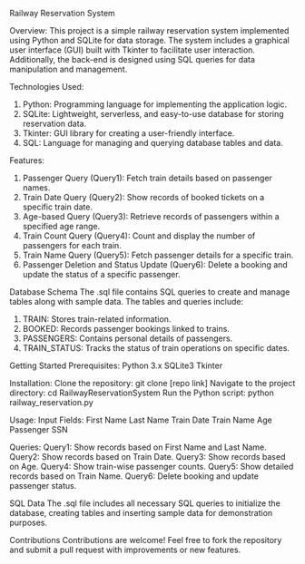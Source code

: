 Railway Reservation System

Overview:
This project is a simple railway reservation system implemented using Python and SQLite for data storage. The system includes a graphical user interface (GUI) built with Tkinter to facilitate user interaction. Additionally, the back-end is designed using SQL queries for data manipulation and management.

Technologies Used:
1. Python: Programming language for implementing the application logic.
2. SQLite: Lightweight, serverless, and easy-to-use database for storing reservation data.
3. Tkinter: GUI library for creating a user-friendly interface.
4. SQL: Language for managing and querying database tables and data.

Features:
1. Passenger Query (Query1): Fetch train details based on passenger names.
2. Train Date Query (Query2): Show records of booked tickets on a specific train date.
3. Age-based Query (Query3): Retrieve records of passengers within a specified age range.
4. Train Count Query (Query4): Count and display the number of passengers for each train.
5. Train Name Query (Query5): Fetch passenger details for a specific train.
6. Passenger Deletion and Status Update (Query6): Delete a booking and update the status of a specific passenger.

Database Schema
The .sql file contains SQL queries to create and manage tables along with sample data. The tables and queries include:
1. TRAIN: Stores train-related information.
2. BOOKED: Records passenger bookings linked to trains.
3. PASSENGERS: Contains personal details of passengers.
4. TRAIN_STATUS: Tracks the status of train operations on specific dates.

Getting Started
Prerequisites:
  Python 3.x
  SQLite3
  Tkinter

Installation:
Clone the repository: git clone [repo link]
Navigate to the project directory: cd RailwayReservationSystem
Run the Python script: python railway_reservation.py

Usage:
  Input Fields:
    First Name
    Last Name
    Train Date
    Train Name
    Age
    Passenger SSN

  Queries:
    Query1: Show records based on First Name and Last Name.
    Query2: Show records based on Train Date.
    Query3: Show records based on Age.
    Query4: Show train-wise passenger counts.
    Query5: Show detailed records based on Train Name.
    Query6: Delete booking and update passenger status.

SQL Data
  The .sql file includes all necessary SQL queries to initialize the database, creating tables and inserting sample data for demonstration purposes.

Contributions
  Contributions are welcome! Feel free to fork the repository and submit a pull request with improvements or new features.

